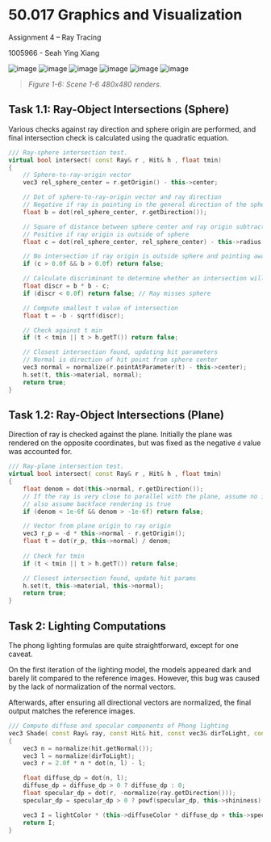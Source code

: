# 50.017 Graphics and Visualization

Assignment 4 – Ray Tracing

1005966 - Seah Ying Xiang

![image](scene1.bmp "Scene 1 480x480 Render.")
![image](scene2.bmp "Scene 2 480x480 Render.")
![image](scene3.bmp "Scene 3 480x480 Render.")
![image](scene4.bmp "Scene 4 480x480 Render.")
![image](scene5.bmp "Scene 5 480x480 Render.")
![image](scene6.bmp "Scene 6 480x480 Render.")
> _Figure 1-6: Scene 1-6 480x480 renders._

## Task 1.1: Ray-Object Intersections (Sphere)

Various checks against ray direction and sphere origin are performed, and final intersection check is calculated using the quadratic equation.

```c++
/// Ray-sphere intersection test.
virtual bool intersect( const Ray& r , Hit& h , float tmin)
{
    // Sphere-to-ray-origin vector
    vec3 rel_sphere_center = r.getOrigin() - this->center;

    // Dot of sphere-to-ray-origin vector and ray direction
    // Negative if ray is pointing in the general direction of the sphere
    float b = dot(rel_sphere_center, r.getDirection());

    // Square of distance between sphere center and ray origin subtracted by square of radius
    // Positive if ray origin is outside of sphere
    float c = dot(rel_sphere_center, rel_sphere_center) - this->radius * this->radius;

    // No intersection if ray origin is outside sphere and pointing away from sphere
    if (c > 0.0f && b > 0.0f) return false;

    // Calculate discriminant to determine whether an intersection will happen
    float discr = b * b - c;
    if (discr < 0.0f) return false; // Ray misses sphere

    // Compute smallest t value of intersection
    float t = -b - sqrtf(discr);

    // Check against t min
    if (t < tmin || t > h.getT()) return false;

    // Closest intersection found, updating hit parameters
    // Normal is direction of hit point from sphere center
    vec3 normal = normalize(r.pointAtParameter(t) - this->center);
    h.set(t, this->material, normal);
    return true;
}
```

## Task 1.2: Ray-Object Intersections (Plane)

Direction of ray is checked against the plane. Initially the plane was rendered on the opposite coordinates, but was fixed as the negative `d` value was accounted for.

```c++
/// Ray-plane intersection test.
virtual bool intersect( const Ray& r , Hit& h , float tmin)
{   
    float denom = dot(this->normal, r.getDirection());
    // If the ray is very close to parallel with the plane, assume no intersection
    // also assume backface rendering is true
    if (denom < 1e-6f && denom > -1e-6f) return false;

    // Vector from plane origin to ray origin
    vec3 r_p = -d * this->normal - r.getOrigin();
    float t = dot(r_p, this->normal) / denom;
    
    // Check for tmin
    if (t < tmin || t > h.getT()) return false;

    // Closest intersection found, update hit params
    h.set(t, this->material, this->normal);
    return true;
}
```

## Task 2: Lighting Computations

The phong lighting formulas are quite straightforward, except for one caveat.

On the first iteration of the lighting model, the models appeared dark and barely lit compared to the reference images. However, this bug was caused by the lack of normalization of the normal vectors.

Afterwards, after ensuring all directional vectors are normalized, the final output matches the reference images.

```c++
/// Compute diffuse and specular components of Phong lighting 
vec3 Shade( const Ray& ray, const Hit& hit, const vec3& dirToLight, const vec3& lightColor ) 
{
    vec3 n = normalize(hit.getNormal());
    vec3 l = normalize(dirToLight);
    vec3 r = 2.0f * n * dot(n, l) - l;

    float diffuse_dp = dot(n, l);
    diffuse_dp = diffuse_dp > 0 ? diffuse_dp : 0;
    float specular_dp = dot(r, -normalize(ray.getDirection()));
    specular_dp = specular_dp > 0 ? powf(specular_dp, this->shininess) : 0;

    vec3 I = lightColor * (this->diffuseColor * diffuse_dp + this->specularColor * specular_dp);
    return I;
}
```
